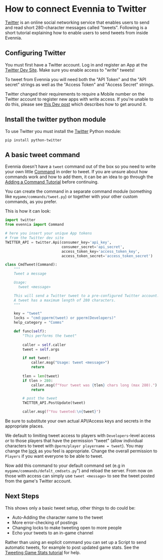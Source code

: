 # How to connect Evennia to Twitter


[Twitter](http://en.wikipedia.org/wiki/twitter) is an online social networking service that enables
users to send and read short 280-character messages called "tweets". Following is a short tutorial
explaining how to enable users to send tweets from inside Evennia.

## Configuring Twitter

You must first have a Twitter account. Log in and register an App at the [Twitter Dev
Site](https://apps.twitter.com/). Make sure you enable access to "write" tweets!

To tweet from Evennia you will need both the "API Token" and the "API secret" strings as well as the
"Access Token" and "Access Secret" strings.

Twitter changed their requirements to require a Mobile number on the Twitter account to register new
apps with write access.  If you're unable to do this, please see [this Dev
post](https://dev.twitter.com/notifications/new-apps-registration) which describes how to get around
it.

## Install the twitter python module

To use Twitter you must install the [Twitter](https://pypi.python.org/pypi/twitter) Python module:

```
pip install python-twitter
```

## A basic tweet command

Evennia doesn't have a `tweet` command out of the box so you need to write your own little
[Command](./Commands) in order to tweet. If you are unsure about how commands work and how to add
them, it can be an idea to go through the [Adding a Command Tutorial](./Adding-Command-Tutorial)
before continuing.

You can create the command in a separate command module (something like `mygame/commands/tweet.py`)
or together with your other custom commands, as you prefer.

This is how it can look:

```python
import twitter
from evennia import Command

# here you insert your unique App tokens
# from the Twitter dev site
TWITTER_API = twitter.Api(consumer_key='api_key',
                          consumer_secret='api_secret',
                          access_token_key='access_token_key',
                          access_token_secret='access_token_secret')

class CmdTweet(Command):
    """
    Tweet a message

    Usage:
      tweet <message>

    This will send a Twitter tweet to a pre-configured Twitter account.
    A tweet has a maximum length of 280 characters.
    """

    key = "tweet"
    locks = "cmd:pperm(tweet) or pperm(Developers)"
    help_category = "Comms"

    def func(self):
        "This performs the tweet"
 
        caller = self.caller
        tweet = self.args

        if not tweet:
            caller.msg("Usage: tweet <message>")
            return
 
        tlen = len(tweet)
        if tlen > 280:
            caller.msg(f"Your tweet was {tlen} chars long (max 280).")
            return

        # post the tweet
        TWITTER_API.PostUpdate(tweet)

        caller.msg(f"You tweeted:\n{tweet}")
```

Be sure to substitute your own actual API/Access keys and secrets in the appropriate places.

We default to limiting tweet access to players with `Developers`-level access *or* to those players
that have the permission "tweet" (allow individual characters to tweet with `@perm/player playername
= tweet`). You may change the [lock](./Locks) as you feel is appropriate. Change the overall
permission to `Players` if you want everyone to be able to tweet.

Now add this command to your default command set (e.g in `mygame/commands/defalt_cmdsets.py`") and
reload the server. From now on those with access can simply use `tweet <message>` to see the tweet
posted from the game's Twitter account.

## Next Steps

This shows only a basic tweet setup, other things to do could be:

* Auto-Adding the character name to the tweet
* More error-checking of postings
* Changing locks to make tweeting open to more people
* Echo your tweets to an in-game channel

Rather than using an explicit command you can set up a Script to send automatic tweets, for example
to post updated game stats. See the [Tweeting Game Stats tutorial](./Tutorial-Tweeting-Game-Stats) for
help.
